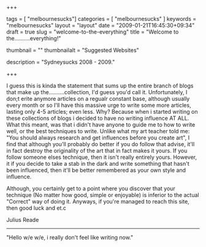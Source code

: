 
+++

tags = [ "melbournesucks"]
categories = [ "melbournesucks" ]
keywords = "melbournesucks"
layout = "layout"
date = "2009-01-21T16:45:30+09:34"
draft = true
slug = "welcome-to-the-everything"
title = "Welcome to the..........everything!"

thumbnail = ""
thumbnailalt = "Suggested Websites"

description = "Sydneysucks 2008 - 2009."

+++

I guess this is kinda the statement that sums up the entire branch of blogs that make up the..........collection, I'd guess you'd call it. Unfortunately, I don;t erite anymore articles on a regualr constant base, although usually every month or so I'll have this massive urge to write some more articles, lasting only 4-5 articles; even less. Why? Because when i started writing on these collections of blogs i decided to have no writing influence AT ALL. What this meant, was that i didn't have anyone to guide me to how to write well, or the best techniques to write. Unlike what my art teacher told me: "You should always research and get influences before you create art", I find that although you'll probably do better if you do follow that advise, it'll in fact destroy the originality of the art that in fact makes it yours. If you follow someone elses technique, then it isn't really entirely yours. However, it if you decide to take a stab in the dark and write something that hasn't been influenced, then it'll be better remembered as your own style and influence.

Although, you certainly get to a point where you discover that your technique (No matter how good, simple or enjoyable) is inferior to the actual "Correct" way of doing it. Anyways, if you're managed to reach this site, then good luck and et.c

Julius Reade
__________________________________

"Hello w/e w/e, i really don't feel like writing now." 